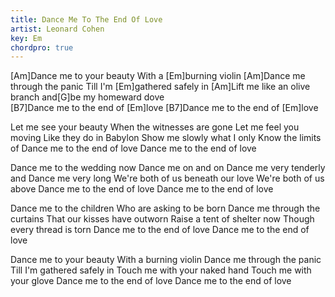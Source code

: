 ```yaml
---
title: Dance Me To The End Of Love
artist: Leonard Cohen
key: Em
chordpro: true
---
```

[Am]Dance me to your beauty
With a [Em]burning violin
[Am]Dance me through the panic
Till I'm [Em]gathered safely in
[Am]Lift me like an olive branch
and[G]be my homeward dove             
[B7]Dance me to the end of [Em]love
[B7]Dance me to the end of [Em]love

Let me see your beauty
When the witnesses are gone
Let me feel you moving
Like they do in Babylon
Show me slowly what I only
Know the limits of
Dance me to the end of love
Dance me to the end of love

Dance me to the wedding now
Dance me on and on
Dance me very tenderly and
Dance me very long
We're both of us beneath our love
We're both of us above
Dance me to the end of love
Dance me to the end of love

Dance me to the children
Who are asking to be born
Dance me through the curtains
That our kisses have outworn
Raise a tent of shelter now
Though every thread is torn
Dance me to the end of love
Dance me to the end of love

Dance me to your beauty
With a burning violin
Dance me through the panic
Till I'm gathered safely in
Touch me with your naked hand
Touch me with your glove
Dance me to the end of love
Dance me to the end of love
